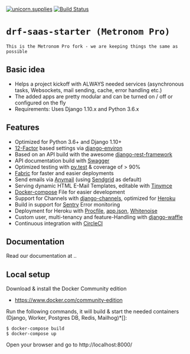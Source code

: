 [![unicorn.supplies](https://img.shields.io/badge/made%20by-unicorn.supplies-blue.svg)](https://www.unicorn.supplies/)
[![Build Status](https://circleci.com/gh/jensneuhaus/einhorn-starter.png?style=shield&circle-token=36515d7bdb2ff036a488c3b58bea07e80bf2fad1)](https://circleci.com/gh/jensneuhaus/einhorn-starter/)

# `drf-saas-starter (Metronom Pro)`

`This is the Metronom Pro fork - we are keeping things the same as possible`

## Basic idea

* Helps a project kickoff with ALWAYS needed services (asynchronous tasks, Websockets, mail sending, cache, error handling etc.)
* The added apps are pretty modular and can be turned on / off or configured on the fly
* Requirements: Uses Django 1.10.x and Python 3.6.x

## Features

* Optimized for Python 3.6+ and Django 1.10+
* [12-Factor](12factor.net) based settings via [django-environ](12factor.net)
* Based on an API build with the awesome [django-rest-framework](#)
* API documentation build with [Swagger](#)
* Optimized testing with [py.test](https://docs.pytest.org/en/latest/) & coverage of > 90%
* [Fabric](#) for faster and easier deployments
* Send emails via [Anymail](#) (using [Sendgrid](#) as default)
* Serving dynamic HTML E-Mail Templates, editable with [Tinymce](#)
* [Docker-compose](#) File for easier development
* Support for Channels with [django-channels](#), optimized for [Heroku](https://blog.heroku.com/in_deep_with_django_channels_the_future_of_real_time_apps_in_django)
* Build in support for [Sentry](#) Error monitoring
* Deployment for Heroku with [Procfile](#), [app.json](#), [Whitenoise](#)
* Custom user, multi-tenancy and feature-Handling with [django-waffle](#)
* Continuous integration with [CircleCI](#)

## Documentation

Read our documentation at ..

## Local setup

Download & install the Docker Community edition
* https://www.docker.com/community-edition

Run the following commands, it will build & start the needed containers (Django, Worker, Postgres DB, Redis, Mailhog)*[]:

```
$ docker-compose build
$ docker-compose up
```

Open your browser and go to http://localhost:8000/